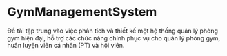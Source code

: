 # GymManagementSystem
Đề tài tập trung vào việc phân tích và thiết kế một hệ thống quản lý phòng gym hiện đại, hỗ trợ các chức năng chính phục vụ cho quản lý phòng gym, huấn luyện viên cá nhân (PT) và hội viên.
